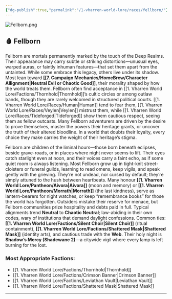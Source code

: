 ```yaml
---
{"dg-publish":true,"permalink":"/1-vharren-world-lore/races/fellborn/"}
---
```


![Fellborn.png](/img/user/z.%20Assets/Fellborn.png)
## 🩸 **Fellborn**

Fellborn are mortals permanently marked by the touch of the Deep Realms. Their appearance may carry subtle or striking distortions—unusual eyes, warped auras, or faintly inhuman features—that set them apart from the untainted. While some embrace this legacy, others live under its shadow. Most lean toward **[[7. Campaign Mechanics/HomeBrew/Character Allignment\|Neutral Evil or Chaotic Good]]**, their morality shaped by how the world treats them. Fellborn often find acceptance in [[1. Vharren World Lore/Factions/Thornhold\|Thornhold]]’s cultic circles or among outlaw bands, though they are rarely welcomed in structured political courts. [[1. Vharren World Lore/Races/Human\|Human]] tend to fear them, [[1. Vharren World Lore/Races/Veylen\|Veylen]] mistrust them, while [[1. Vharren World Lore/Races/Tideforged\|Tideforged]] show them cautious respect, seeing them as fellow outcasts. Many Fellborn adventurers are driven by the desire to prove themselves, master the powers their heritage grants, or uncover the truth of their altered bloodline. In a world that doubts their loyalty, every choice they make carries the weight of their heritage’s stigma.

Fellborn are children of the liminal hours—those born beneath eclipses, beside grave-roads, or in places where night never seems to lift. Their eyes catch starlight even at noon, and their voices carry a faint echo, as if some quiet room is always listening. Most Fellborn grow up in tight-knit street-cloisters or funeral guilds, learning to read omens, keep vigils, and speak gently with the grieving. They’re not undead, nor cursed by default; they’re simply attuned to the hush between heartbeats. Many honour **[[1. Vharren World Lore/Pantheon/Aivora\|Aivora]]** (moon and memory) or **[[1. Vharren World Lore/Pantheon/Morrath\|Morrath]]** (the last kindness), serve as lantern-bearers for night watches, or keep “remembrance books” for those the world has forgotten. Outsiders mistake their reserve for menace, but Fellborn communities prize hospitality and debts paid in full. Typical alignments trend **Neutral** to **Chaotic Neutral**; law-abiding in their own codes, wary of institutions that demand daylight confessions. Common ties: **[[1. Vharren World Lore/Factions/Silent Choir\|Silent Choir]]** (ritual containment), **[[1. Vharren World Lore/Factions/Shattered Mask\|Shattered Mask]]** (identity arts), and cautious trade with the **Web**. Their holy night is **Shadow’s Mercy (Shadewane 2)**—a citywide vigil where every lamp is left burning for the lost.

### **Most Appropriate Factions:**
- [[1. Vharren World Lore/Factions/Thornhold\|Thornhold]]
- [[1. Vharren World Lore/Factions/Crimson Banner\|Crimson Banner]]
- [[1. Vharren World Lore/Factions/Leviathan Vault\|Leviathan Vault]]
- [[1. Vharren World Lore/Factions/Shattered Mask\|Shattered Mask]]

---